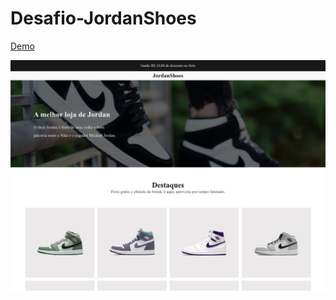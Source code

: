 # Desafio-JordanShoes

<a href="https://xenodochial-hermann-11e92c.netlify.app/">
      Demo
    </a>

<p align="center">
  <img src="/print.png" title="Print">
</p>

